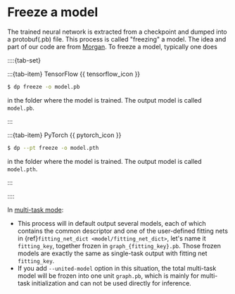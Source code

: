 # Freeze a model

The trained neural network is extracted from a checkpoint and dumped into a protobuf(.pb) file. This process is called "freezing" a model. The idea and part of our code are from [Morgan](https://blog.metaflow.fr/tensorflow-how-to-freeze-a-model-and-serve-it-with-a-python-api-d4f3596b3adc). To freeze a model, typically one does

::::{tab-set}

:::{tab-item} TensorFlow {{ tensorflow_icon }}

```bash
$ dp freeze -o model.pb
```
in the folder where the model is trained. The output model is called `model.pb`.

:::

:::{tab-item} PyTorch {{ pytorch_icon }}

```bash
$ dp --pt freeze -o model.pth
```
in the folder where the model is trained. The output model is called `model.pth`.

:::

::::

In [multi-task mode](../train/multi-task-training.md):
- This process will in default output several models, each of which contains the common descriptor and
one of the user-defined fitting nets in {ref}`fitting_net_dict <model/fitting_net_dict>`, let's name it `fitting_key`, together frozen in `graph_{fitting_key}.pb`.
Those frozen models are exactly the same as single-task output with fitting net `fitting_key`.
- If you add `--united-model` option in this situation,
the total multi-task model will be frozen into one unit `graph.pb`, which is mainly for multi-task initialization and can not be used directly for inference.

